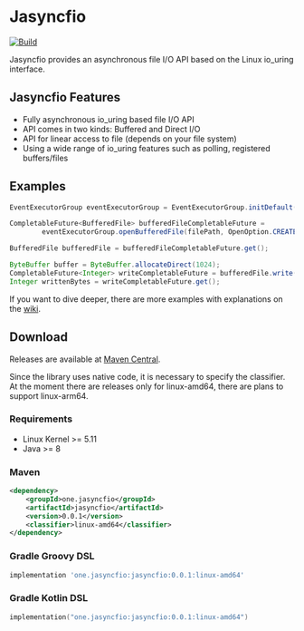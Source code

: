 # Jasyncfio

[![Build](https://github.com/ikorennoy/jasyncfio/actions/workflows/build.yml/badge.svg)](https://github.com/ikorennoy/jasyncfio/actions/workflows/build.yml)

Jasyncfio provides an asynchronous file I/O API based on the Linux io_uring interface.

## Jasyncfio Features

* Fully asynchronous io_uring based file I/O API
* API comes in two kinds: Buffered and Direct I/O
* API for linear access to file (depends on your file system)
* Using a wide range of io_uring features such as polling, registered buffers/files

## Examples

```java
EventExecutorGroup eventExecutorGroup = EventExecutorGroup.initDefault();

CompletableFuture<BufferedFile> bufferedFileCompletableFuture =
        eventExecutorGroup.openBufferedFile(filePath, OpenOption.CREATE, OpenOption.WRITE_ONLY);

BufferedFile bufferedFile = bufferedFileCompletableFuture.get();

ByteBuffer buffer = ByteBuffer.allocateDirect(1024);
CompletableFuture<Integer> writeCompletableFuture = bufferedFile.write(0, buffer);
Integer writtenBytes = writeCompletableFuture.get();
```

If you want to dive deeper, there are more examples with explanations on the [wiki](https://github.com/ikorennoy/jasyncfio/wiki).

## Download 

Releases are available at [Maven Central](https://search.maven.org/artifact/one.jasyncfio/jasyncfio).

Since the library uses native code, it is necessary to specify the classifier. At the moment there are releases only for linux-amd64, there are plans to support linux-arm64.

### Requirements
* Linux Kernel >= 5.11
* Java >= 8

### Maven

```xml
<dependency>
    <groupId>one.jasyncfio</groupId>
    <artifactId>jasyncfio</artifactId>
    <version>0.0.1</version>
    <classifier>linux-amd64</classifier>
</dependency>
```

### Gradle Groovy DSL

```groovy
implementation 'one.jasyncfio:jasyncfio:0.0.1:linux-amd64'
```


### Gradle Kotlin DSL

```kotlin
implementation("one.jasyncfio:jasyncfio:0.0.1:linux-amd64")
```

